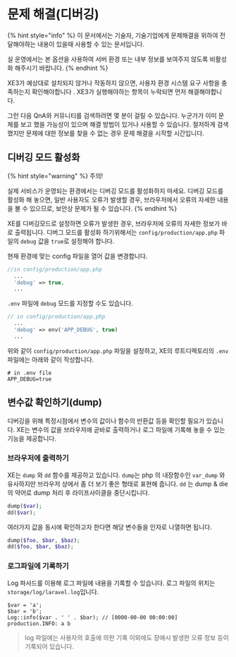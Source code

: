 # 문제 해결\(디버깅\)

{% hint style="info" %}
이 문서에서는 기술자, 기술기업에게 문제해결을 위하여 전달해야하는 내용이 있을때 사용할 수 있는 문서입니다.  
  
실 운영에서는 본 옵션을 사용하여 서버 환경 또는 내부 정보를 보여주지 않도록 비활성화 해주시기 바랍니다.
{% endhint %}

XE3가 예상대로 설치되지 않거나 작동하지 않으면, 사용자 환경 시스템 요구 사항을 충족하는지 확인해야합니다 . XE3가 실행해야하는 항목이 누락되면 먼저 해결해야합니다.

그런 다음 QnA와 커뮤니티를 검색하려면 몇 분이 걸릴 수 있습니다. 누군가가 이미 문제를 보고 했을 가능성이 있으며 해결 방법이 있거나 사용할 수 있습니다. 철저하게 검색했지만 문제에 대한 정보를 찾을 수 없는 경우 문제 해결을 시작할 시간입니다.



## 디버깅 모드 활성화

{% hint style="warning" %}
주의!  
  
실제 서비스가 운영되는 환경에서는 디버깅 모드를 활성화하지 마세요. 디버깅 모드를 활성화 해 놓으면, 일반 사용자도 오류가 발생할 경우, 브라우저에서 오류의 자세한 내용을 볼 수 있으므로, 보안상 문제가 될 수 있습니다.
{% endhint %}

XE를 디버깅모드로 설정하면 오류가 발생한 경우, 브라우저에 오류의 자세한 정보가 바로 출력됩니다. 디버그 모드를 활성화 하기위해서는 `config/production/app.php` 파일의 `debug` 값을 `true`로 설정해야 합니다.

현재 환경에 맞는 config 파일을 열어 값을 변경합니다.

```php
//in config/production/app.php
  ...
  'debug' => true,
  ...
```

`.env` 파일에 `debug` 모드를 지정할 수도 있습니다.

```php
// in config/production/app.php
  ...
  'debug' => env('APP_DEBUG', true)
  ...
```

위와 같이 `config/production/app.php` 파일을 설정하고, XE의 루트디렉토리의 `.env` 파일에는 아래와 같이 작성합니다.

```text
# in .env file
APP_DEBUG=true
```

## 변수값 확인하기\(dump\)

디버깅을 위해 특정시점에서 변수의 값이나 함수의 반환값 등을 확인할 필요가 있습니다. XE는 변수의 값을 브라우저에 곧바로 출력하거나 로그 파일에 기록해 놓을 수 있는 기능을 제공합니다.

### 브라우저에 출력하기

XE는 `dump` 와 `dd` 함수를 제공하고 있습니다. `dump`는 php 의 내장함수인 `var_dump` 와 유사하지만 브라우저 상에서 좀 더 보기 좋은 형태로 표현해 줍니다. `dd` 는 dump & die 의 약어로 dump 처리 후 라이프사이클을 중단시킵니다.

```php
dump($var);
dd($var);
```

여러가지 값을 동시에 확인하고자 한다면 해당 변수들을 인자로 나열하면 됩니다.

```php
dump($foo, $bar, $baz);
dd($foo, $bar, $baz);
```

### 로그파일에 기록하기

Log 파사드를 이용해 로그 파일에 내용을 기록할 수 있습니다. 로그 파일의 위치는 `storage/log/laravel.log`입니다.

```text
$var = 'a';
$bar = 'b';
Log::info($var . ' ' . $bar); // [0000-00-00 00:00:00] production.INFO: a b
```

> log 파일에는 사용자의 호출에 의한 기록 이외에도 장애시 발생한 오류 정보 등이 기록되어 있습니다.

